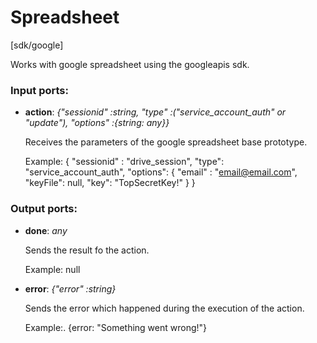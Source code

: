 # Spreadsheet

[sdk/google]

Works with google spreadsheet using the googleapis sdk.

### Input ports:

* __action__: _{"sessionid" :string, "type" :("service_account_auth" or "update"), "options" :{string: any}}_

    Receives the parameters of the google spreadsheet base prototype.
    
    Example: 
    {
      "sessionid" : "drive_session",
      "type": "service_account_auth",
      "options": {
         "email" : "email@email.com",
        "keyFile":  null,
         "key": "TopSecretKey!" 
      }
    }



### Output ports:

* __done__: _any_

    Sends the result fo the action.
    
    Example:
    null



* __error__: _{"error" :string}_

    Sends the error which happened during the execution of the action.
    
    Example:.
    {error: "Something went wrong!"}



